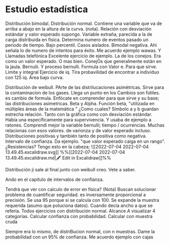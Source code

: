 # Estudio estadística 

Distribución bimodal. Distribución normal. Contiene una variable que va de arriba a abajo en la altura de la curva. (nota). Relación con desviación estándar y valor esperado supongo. 
Variable extraña, parecida a la de carga distribuida en física. Determina numero de eventos pasado un periodo de tiempo. 
Bajo percentil. Casos aislados. 
Bimodal negativa. Ahí señala lo de numero de intentos para éxito. Me acuerdo ejemplo wawas. Y
Llamadas telefónica
Excelente ejercicio de ejemplo. La de los conejos. Era como un valor esperado. O mas bien. ConejOs que generalmente están en la jaula. 
Bernulii. Y proceso bernulli. 
Formula con Valor e. Para que sirve.
Limite y integral
Ejercicio de iq. Tira probavilidad de encontrar a individuo con 125 iq. 
Área bajo curva. 


Distribución de weibull. PArte de las distrilucaciones asimétricas. Sirve para la contaminacion de los gases. Llega un punto en los Cambios son fútiles. es cambio de formula. Enfócate en comprender para que sirve y su base; las distribuciones asimetricas. Beta y Alpha. 
Función beta, "utilizada en múltiples áreas de la matemática " ¿Como cuales?
Símbolo a y b guardan estrecha relación. Tanto con la gráfica como con desviación estándar.
Había una específicamente para supervivencia. Y usaba de ejemplo a ratones.
Comprendí mejor la variable bernulli; tiempo / ocurrencias.
Muchas relacionas con esos valores. de varionza y de valor esperado incluso.
Distribuciones positivas y también tanto de positiva como negativa.
Intervalo de confianza. Da ejemplo. "que valor esperado caiga en un rango". ¿Resistencias?
Tengo esto en la cabeza;
![[2022-07-04 2022-07-04 13.49.45.excalidraw.svg]]
%%[[2022-07-04 2022-07-04 13.49.45.excalidraw.md|🖋 Edit in Excalidraw]]%%

Distribución ji sale al final junto con weibull creo.
Vete a saber.

Ando en el capitulo de intervalos de confianza.

Tendrá que ver con calculo de error en física? (Nota)
Buscan solucionar problema de cuantificar seguridad. es inversamente proporcional a precisión. Se usa 95 porque si se calcula con 100. Se expande la muestra requerida (asumo que poluciona datos). Cuando decía ancho a que se refería.
Todos ejercicios con distribución normal.
Alcance A visualizar 4 categorías.
Calcular confianza con probabilidad. 
Calcular con muestra cruda


Siempre era lo mismo, de distriBucion normal, con n muestras. Dame la probabilidad con un 95% de confianza. Me acuerdo ejemplo con cajas
